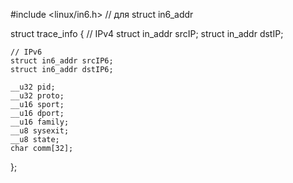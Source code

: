 
#include <linux/in6.h> // для struct in6_addr

struct trace_info {
    // IPv4
    struct in_addr srcIP;
    struct in_addr dstIP;

    // IPv6
    struct in6_addr srcIP6;
    struct in6_addr dstIP6;

    __u32 pid;
    __u32 proto;
    __u16 sport;
    __u16 dport;
    __u16 family;
    __u8 sysexit;
    __u8 state;
    char comm[32];
};


